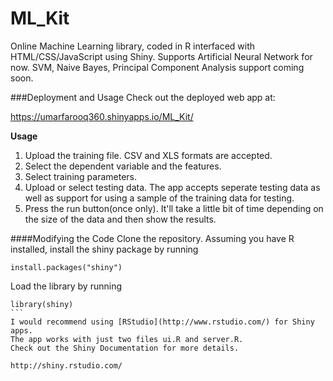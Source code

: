 ML_Kit
======

Online Machine Learning library, coded in R interfaced with HTML/CSS/JavaScript using Shiny. Supports Artificial Neural Network for now. SVM, Naive Bayes, Principal Component Analysis support coming soon. 

###Deployment and Usage
Check out the deployed web app at:

https://umarfarooq360.shinyapps.io/ML_Kit/

__Usage__


1. Upload the training file. CSV and XLS formats are accepted.
2. Select the dependent variable and the features.
3. Select training parameters.
4. Upload or select testing data. The app accepts seperate testing data as well as support for using a sample of the training data for testing.
5. Press the run button(once only). It'll take a little bit of time depending on the size of the data and then show the results.

####Modifying the Code
Clone the repository. Assuming you have R installed, install the shiny package by running

````
install.packages("shiny")
````
Load the library by running

````
library(shiny)
```
I would recommend using [RStudio](http://www.rstudio.com/) for Shiny apps.
The app works with just two files ui.R and server.R.
Check out the Shiny Documentation for more details.

http://shiny.rstudio.com/
